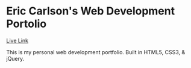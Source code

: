 # Eric Carlson's Web Development Portolio

[Live Link](https://ecarlson1201.github.io/portfolio/)

This is my personal web development portfolio. Built in HTML5, CSS3, & jQuery.